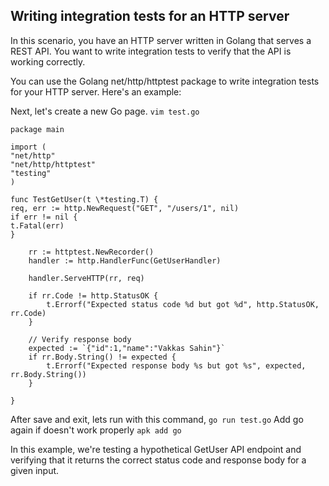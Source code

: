 ## Writing integration tests for an HTTP server

In this scenario, you have an HTTP server written in Golang that serves a REST API. You want to write integration tests to verify that the API is working correctly.

You can use the Golang net/http/httptest package to write integration tests for your HTTP server. Here's an example:

Next, let's create a new Go page. `vim test.go`

```
package main

import (
"net/http"
"net/http/httptest"
"testing"
)

func TestGetUser(t \*testing.T) {
req, err := http.NewRequest("GET", "/users/1", nil)
if err != nil {
t.Fatal(err)
}

    rr := httptest.NewRecorder()
    handler := http.HandlerFunc(GetUserHandler)

    handler.ServeHTTP(rr, req)

    if rr.Code != http.StatusOK {
        t.Errorf("Expected status code %d but got %d", http.StatusOK, rr.Code)
    }

    // Verify response body
    expected := `{"id":1,"name":"Vakkas Sahin"}`
    if rr.Body.String() != expected {
        t.Errorf("Expected response body %s but got %s", expected, rr.Body.String())
    }

}
```
After save and exit, lets run with this command,
`go run test.go`
Add go again if doesn't work properly 
`apk add go`

In this example, we're testing a hypothetical GetUser API endpoint and verifying that it returns the correct status code and response body for a given input.
